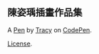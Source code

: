 陳姿瑀插畫作品集 
---------


A [Pen](https://codepen.io/water13100/pen/zWBgbK) by [Tracy](https://codepen.io/water13100) on [CodePen](https://codepen.io).

[License](https://codepen.io/water13100/pen/zWBgbK/license).
